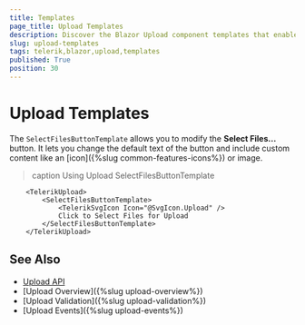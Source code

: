 ```yaml
---
title: Templates
page_title: Upload Templates
description: Discover the Blazor Upload component templates that enable you to customize the rendered button. Through these templates, you to change the text and add custom content. 
slug: upload-templates
tags: telerik,blazor,upload,templates
published: True
position: 30
---
```


# Upload Templates

The `SelectFilesButtonTemplate` allows you to modify the **Select Files...** button. It lets you change the default text of the button and include custom content like an [icon]({%slug common-features-icons%}) or image.

>caption Using Upload SelectFilesButtonTemplate

```RAZOR
    <TelerikUpload>
        <SelectFilesButtonTemplate>
            <TelerikSvgIcon Icon="@SvgIcon.Upload" />
            Click to Select Files for Upload
        </SelectFilesButtonTemplate>
    </TelerikUpload>
```

## See Also

* [Upload API](/blazor-ui/api/Telerik.Blazor.Components.TelerikUpload)
* [Upload Overview]({%slug upload-overview%})
* [Upload Validation]({%slug upload-validation%})
* [Upload Events]({%slug upload-events%})